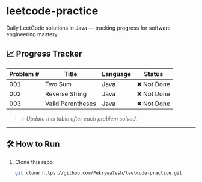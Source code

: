# leetcode-practice
Daily LeetCode solutions in Java — tracking progress for software engineering mastery
## 📈 Progress Tracker

| Problem # | Title           | Language | Status     |
|-----------|-----------------|----------|------------|
| 001       | Two Sum         | Java     | ❌ Not Done |
| 002       | Reverse String  | Java     | ❌ Not Done |
| 003       | Valid Parentheses | Java   | ❌ Not Done |

> 💡 *Update this table after each problem solved.*

---

## 🛠 How to Run

1. Clone this repo:  
   ```bash
   git clone https://github.com/Fekrywa7esh/leetcode-practice.git
